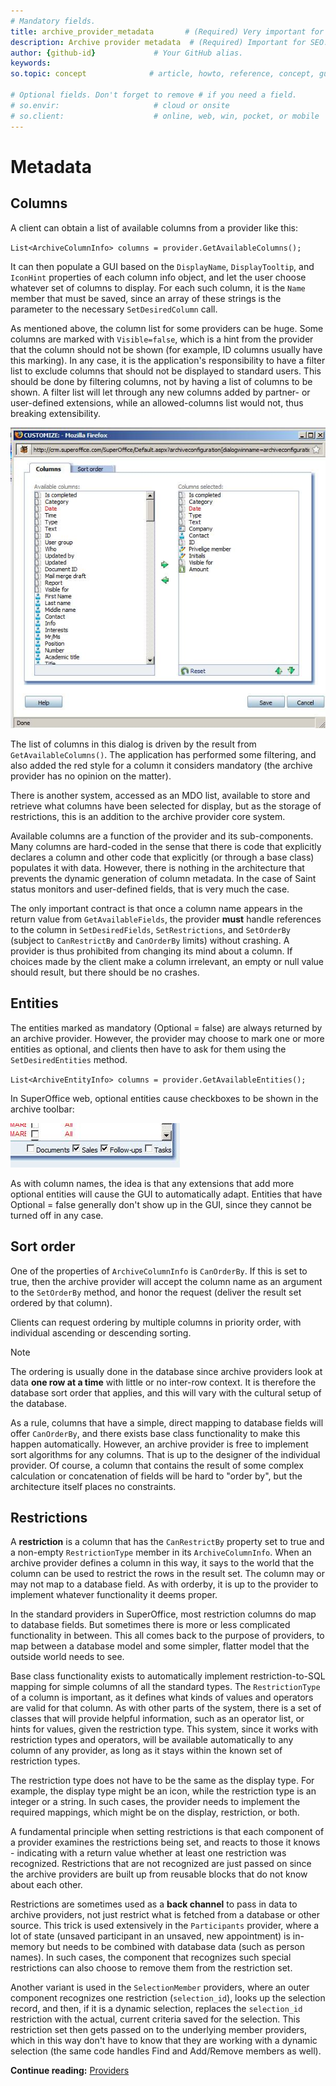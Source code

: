 ```yaml
---
# Mandatory fields.
title: archive_provider_metadata       # (Required) Very important for SEO.
description: Archive provider metadata  # (Required) Important for SEO.
author: {github-id}             # Your GitHub alias.
keywords:
so.topic: concept              # article, howto, reference, concept, guide

# Optional fields. Don't forget to remove # if you need a field.
# so.envir:                     # cloud or onsite
# so.client:                    # online, web, win, pocket, or mobile
---
```


# Metadata

## Columns

A client can obtain a list of available columns from a provider like this:

`List<ArchiveColumnInfo> columns = provider.GetAvailableColumns();`

It can then populate a GUI based on the `DisplayName`, `DisplayTooltip`, and `IconHint` properties of each column info object, and let the user choose whatever set of columns to display. For each such column, it is the `Name` member that must be saved, since an array of these strings is the parameter to the necessary `SetDesiredColumn` call.

As mentioned above, the column list for some providers can be huge. Some columns are marked with `Visible=false`, which is a hint from the provider that the column should not be shown (for example, ID columns usually have this marking). In any case, it is the application's responsibility to have a filter list to exclude columns that should not be displayed to standard users. This should be done by filtering columns, not by having a list of columns to be shown. A filter list will let through any new columns added by partner- or user-defined extensions, while an allowed-columns list would not, thus breaking extensibility.

![filter columns][img1]

The list of columns in this dialog is driven by the result from `GetAvailableColumns()`. The application has performed some filtering, and also added the red style for a column it considers mandatory (the archive provider has no opinion on the matter).

There is another system, accessed as an MDO list, available to store and retrieve what columns have been selected for display, but as the storage of restrictions, this is an addition to the archive provider core system.

Available columns are a function of the provider and its sub-components. Many columns are hard-coded in the sense that there is code that explicitly declares a column and other code that explicitly (or through a base class) populates it with data. However, there is nothing in the architecture that prevents the dynamic generation of column metadata. In the case of Saint status monitors and user-defined fields, that is very much the case.

The only important contract is that once a column name appears in the return value from `GetAvailableFields`, the provider **must** handle references to the column in `SetDesiredFields`, `SetRestrictions`, and `SetOrderBy` (subject to `CanRestrictBy` and `CanOrderBy` limits) without crashing. A provider is thus prohibited from changing its mind about a column. If choices made by the client make a column irrelevant, an empty or null value should result, but there should be no crashes.

## Entities

The entities marked as mandatory (Optional = false) are always returned by an archive provider. However, the provider may choose to mark one or more entities as optional, and clients then have to ask for them using the `SetDesiredEntities` method.

`List<ArchiveEntityInfo> columns = provider.GetAvailableEntities();`

In SuperOffice web, optional entities cause checkboxes to be shown in the archive toolbar:

![archive toolbar][img2]

As with column names, the idea is that any extensions that add more optional entities will cause the GUI to automatically adapt. Entities that have Optional = false generally don't show up in the GUI, since they cannot be turned off in any case.

## Sort order

One of the properties of `ArchiveColumnInfo` is `CanOrderBy`. If this is set to true, then the archive provider will accept the column name as an argument to the `SetOrderBy` method, and honor the request (deliver the result set ordered by that column).

Clients can request ordering by multiple columns in priority order, with individual ascending or descending sorting.

> [!NOTE]
> The ordering is usually done in the database since archive providers look at data **one row at a time** with little or no inter-row context. It is therefore the database sort order that applies, and this will vary with the cultural setup of the database.

As a rule, columns that have a simple, direct mapping to database fields will offer `CanOrderBy`, and there exists base class functionality to make this happen automatically. However, an archive provider is free to implement sort algorithms for any columns. That is up to the designer of the individual provider. Of course, a column that contains the result of some complex calculation or concatenation of fields will be hard to "order by", but the architecture itself places no constraints.

## Restrictions

A **restriction** is a column that has the `CanRestrictBy` property set to true and a non-empty `RestrictionType` member in its `ArchiveColumnInfo`. When an archive provider defines a column in this way, it says to the world that the column can be used to restrict the rows in the result set. The column may or may not map to a database field. As with orderby, it is up to the provider to implement whatever functionality it deems proper.

In the standard providers in SuperOffice, most restriction columns do map to database fields. But sometimes there is more or less complicated functionality in between. This all comes back to the purpose of providers, to map between a database model and some simpler, flatter model that the outside world needs to see.

Base class functionality exists to automatically implement restriction-to-SQL mapping for simple columns of all the standard types. The `RestrictionType` of a column is important, as it defines what kinds of values and operators are valid for that column. As with other parts of the system, there is a set of classes that will provide helpful information, such as an operator list, or hints for values, given the restriction type. This system, since it works with restriction types and operators, will be available automatically to any column of any provider, as long as it stays within the known set of restriction types.

The restriction type does not have to be the same as the display type. For example, the display type might be an icon, while the restriction type is an integer or a string. In such cases, the provider needs to implement the required mappings, which might be on the display, restriction, or both.

A fundamental principle when setting restrictions is that each component of a provider examines the restrictions being set, and reacts to those it knows - indicating with a return value whether at least one restriction was recognized. Restrictions that are not recognized are just passed on since the archive providers are built up from reusable blocks that do not know about each other.

Restrictions are sometimes used as a **back channel** to pass in data to archive providers, not just restrict what is fetched from a database or other source. This trick is used extensively in the `Participants` provider, where a lot of state (unsaved participant in an unsaved, new appointment) is in-memory but needs to be combined with database data (such as person names). In such cases, the component that recognizes such special restrictions can also choose to remove them from the restriction set.

Another variant is used in the `SelectionMember` providers, where an outer component recognizes one restriction (`selection_id`), looks up the selection record, and then, if it is a dynamic selection, replaces the `selection_id` restriction with the actual, current criteria saved for the selection. This restriction set then gets passed on to the underlying member providers, which in this way don't have to know that they are working with a dynamic selection (the same code handles Find and Add/Remove members as well).

**Continue reading:** [Providers][1]

<!-- Referenced links -->
[1]: providers.md

<!-- Referenced images -->
[img1]: media/image002.jpg
[img2]: media/image003.jpg
